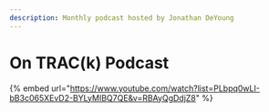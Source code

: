 ```yaml
---
description: Monthly podcast hosted by Jonathan DeYoung
---
```


# On TRAC(k) Podcast

{% embed url="https://www.youtube.com/watch?list=PLbpq0wLI-bB3c065XEvD2-BYLyMIBQ7QE&v=RBAyQgDdjZ8" %}
